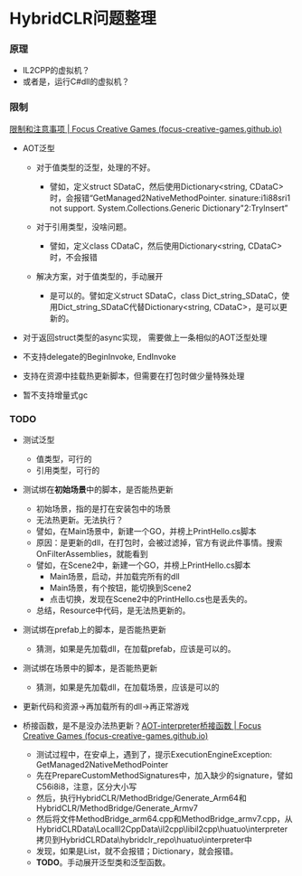 # HybridCLR问题整理



### 原理

- IL2CPP的虚拟机？
- 或者是，运行C#dll的虚拟机？



### 限制

[限制和注意事项 | Focus Creative Games (focus-creative-games.github.io)](https://focus-creative-games.github.io/hybridclr/performance/limit/)

- AOT泛型
  - 对于值类型的泛型，处理的不好。
    - 譬如，定义struct SDataC，然后使用Dictionary<string, CDataC>时，会报错“GetManaged2NativeMethodPointer. sinature:i1i88sri1 not support. System.Collections.Generic Dictionary"2:Trylnsert”

  - 对于引用类型，没啥问题。
    - 譬如，定义class CDataC，然后使用Dictionary<string, CDataC>时，不会报错

  - 解决方案，对于值类型的，手动展开
    - 是可以的。譬如定义struct SDataC，class Dict_string_SDataC，使用Dict_string_SDataC代替Dictionary<string, CDataC>，是可以更新的。

- 对于返回struct类型的async实现， 需要做上一条相似的AOT泛型处理
- 不支持delegate的BeginInvoke, EndInvoke
- 支持在资源中挂载热更新脚本，但需要在打包时做少量特殊处理
- 暂不支持增量式gc





### TODO

- 测试泛型
  - 值类型，可行的
  - 引用类型，可行的
- 测试绑在**初始场景**中的脚本，是否能热更新
  - 初始场景，指的是打在安装包中的场景
  - 无法热更新。无法执行？
  - 譬如，在Main场景中，新建一个GO，并榜上PrintHello.cs脚本
  - 原因：是更新的dll，在打包时，会被过滤掉，官方有说此件事情。搜索OnFilterAssemblies，就能看到
  - 譬如，在Scene2中，新建一个GO，并榜上PrintHello.cs脚本
    - Main场景，启动，并加载完所有的dll
    - Main场景，有个按钮，能切换到Scene2
    - 点击切换，发现在Scene2中的PrintHello.cs也是丢失的。
  - 总结，Resource中代码，是无法热更新的。
- 测试绑在prefab上的脚本，是否能热更新
  - 猜测，如果是先加载dll，在加载prefab，应该是可以的。

- 测试绑在场景中的脚本，是否能热更新
  - 猜测，如果是先加载dll，在加载场景，应该是可以的

- 更新代码和资源->再加载所有的dll->再正常游戏
- 桥接函数，是不是没办法热更新？[AOT-interpreter桥接函数 | Focus Creative Games (focus-creative-games.github.io)](https://focus-creative-games.github.io/hybridclr/performance/method_bridge/)
  - 测试过程中，在安卓上，遇到了，提示ExecutionEngineException: GetManaged2NativeMethodPointer
  - 先在PrepareCustomMethodSignatures中，加入缺少的signature，譬如C56i8i8，注意，区分大小写
  - 然后，执行HybridCLR/MethodBridge/Generate_Arm64和HybridCLR/MethodBridge/Generate_Armv7
  - 然后将文件MethodBridge_arm64.cpp和MethodBridge_armv7.cpp，从HybridCLRData\LocalIl2CppData\il2cpp\libil2cpp\huatuo\interpreter拷贝到HybridCLRData\hybridclr_repo\huatuo\interpreter中
  - 发现，如果是List，就不会报错；Dictionary，就会报错。
  - **TODO**。手动展开泛型类和泛型函数。

